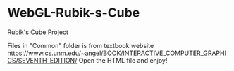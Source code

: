 # WebGL-Rubik-s-Cube
Rubik's Cube Project

Files in "Common" folder is from textbook website https://www.cs.unm.edu/~angel/BOOK/INTERACTIVE_COMPUTER_GRAPHICS/SEVENTH_EDITION/
Open the HTML file and enjoy!

